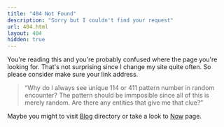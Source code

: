 ```yaml
---
title: "404 Not Found"
description: "Sorry but I couldn't find your request"
url: 404.html
layout: 404
hidden: true
---
```


You're reading this and you're probably confused where the page you're looking for. That's not surprising since I change my site quite often. So please consider make sure your link address.

> “Why do I always see unique 114 or 411 pattern number in random encounter? The pattern should be immposible since all of this is merely random. Are there any entities that give me that clue?”

Maybe you might to visit [Blog](/blog) directory or take a look to [Now](/now) page.